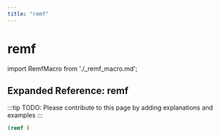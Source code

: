 ```yaml
---
title: "remf"
---
```


# remf

import RemfMacro from './_remf_macro.md';

<RemfMacro />

## Expanded Reference: remf

:::tip
TODO: Please contribute to this page by adding explanations and examples
:::

```lisp
(remf )
```
